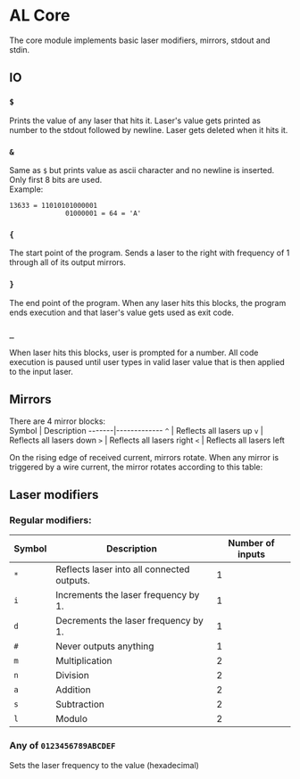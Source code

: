 # AL Core
The core module implements basic laser modifiers, mirrors, stdout and stdin.

## IO

### `$`
Prints the value of any laser that hits it. Laser's value gets printed as number to the stdout followed by newline. Laser gets deleted when it hits it.

### `&`
Same as `$` but prints value as ascii character and no newline is inserted.  
Only first 8 bits are used.  
Example:
```
13633 = 11010101000001
              01000001 = 64 = 'A'
```

### `{`
The start point of the program. Sends a laser to the right with frequency of 1 through all of its output mirrors.

### `}`
The end point of the program. When any laser hits this blocks, the program ends execution and that laser's value gets used as exit code.

### `_`
When laser hits this blocks, user is prompted for a number. All code execution is paused until user types in valid laser value that is then applied to the input laser.

## Mirrors

There are 4 mirror blocks:  
Symbol | Description
-------|-------------
`^` | Reflects all lasers up
`v` | Reflects all lasers down
`>` | Reflects all lasers right
`<` | Reflects all lasers left

On the rising edge of received current, mirrors rotate.
When any mirror is triggered by a wire current, the mirror rotates according to this table:


## Laser modifiers

### Regular modifiers:
Symbol | Description | Number of inputs
-------|-------------|------------------
`*` | Reflects laser into all connected outputs. | 1
`i` | Increments the laser frequency by 1. | 1
`d` | Decrements the laser frequency by 1. | 1
`#` | Never outputs anything | 1
`m` | Multiplication | 2
`n` | Division | 2
`a` | Addition | 2
`s` | Subtraction | 2
`l` | Modulo | 2

### Any of `0123456789ABCDEF`
Sets the laser frequency to the value (hexadecimal)  

